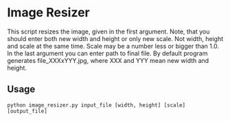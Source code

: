 # Image Resizer

This script resizes the image, given in the first argument. Note, that you should enter both new width and height or only new scale.
Not width, height and scale at the same time. Scale may be a number less or bigger than 1.0. In the last argument you can enter path to final file. By default program generates file_XXXxYYY.jpg,
where XXX and YYY mean new width and height.

## Usage
```
python image_resizer.py input_file [width, height] [scale] [output_file]
```

